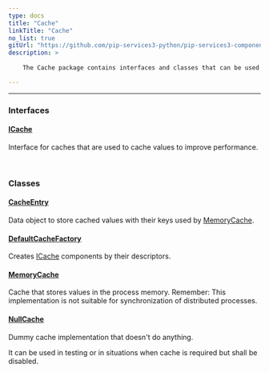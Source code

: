 ```yaml
---
type: docs
title: "Cache"
linkTitle: "Cache"
no_list: true
gitUrl: "https://github.com/pip-services3-python/pip-services3-components-python"
description: >
    
    The Cache package contains interfaces and classes that can be used to create caches that can be employed to improve a system's performance.

---
```

---

<div class="module-body"> 

### Interfaces

#### [ICache](icache)
Interface for caches that are used to cache values to improve performance.

<br>

### Classes

#### [CacheEntry](cache_entry)
Data object to store cached values with their keys used by [MemoryCache](../memory_cache).

#### [DefaultCacheFactory](default_cache_factory)
Creates [ICache](icache) components by their descriptors.

#### [MemoryCache](memory_cache)
Cache that stores values in the process memory.
Remember: This implementation is not suitable for synchronization of distributed processes.

#### [NullCache](null_cache)
Dummy cache implementation that doesn't do anything.

It can be used in testing or in situations when cache is required
but shall be disabled.


</div>
